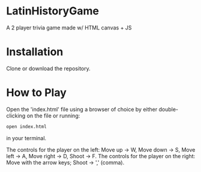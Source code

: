 # LatinHistoryGame
A 2 player trivia game made w/ HTML canvas + JS

# Installation
Clone or download the repository. 

# How to Play
Open the 'index.html' file using a browser of choice by either double-clicking on the file or running:
```bash
open index.html
```
in your terminal.

The controls for the player on the left: Move up -> W, Move down -> S, Move left -> A, Move right -> D, Shoot -> F.
The controls for the player on the right: Move with the arrow keys; Shoot -> ',' (comma).
